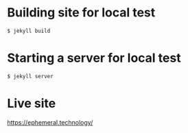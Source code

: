 # Building site for local test

```shell
$ jekyll build
```

# Starting a server for local test

```shell
$ jekyll server
```

# Live site

https://ephemeral.technology/
